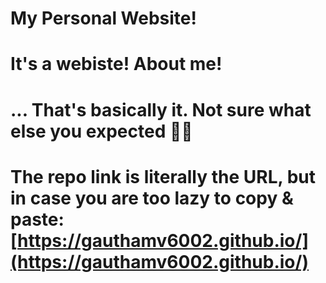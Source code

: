 # My Personal Website!

# It's a webiste! About me!
# ... That's basically it. Not sure what else you expected 🤷‍♂️

# The repo link is literally the URL, but in case you are too lazy to copy & paste: [https://gauthamv6002.github.io/](https://gauthamv6002.github.io/)
